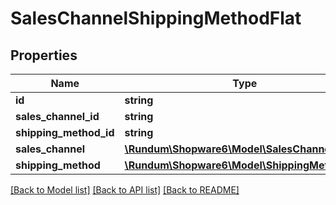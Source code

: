 # SalesChannelShippingMethodFlat

## Properties
Name | Type | Description | Notes
------------ | ------------- | ------------- | -------------
**id** | **string** |  | [optional] 
**sales_channel_id** | **string** |  | 
**shipping_method_id** | **string** |  | 
**sales_channel** | [**\Rundum\Shopware6\Model\SalesChannelFlat**](SalesChannelFlat.md) |  | [optional] 
**shipping_method** | [**\Rundum\Shopware6\Model\ShippingMethodFlat**](ShippingMethodFlat.md) |  | [optional] 

[[Back to Model list]](../../README.md#documentation-for-models) [[Back to API list]](../../README.md#documentation-for-api-endpoints) [[Back to README]](../../README.md)

